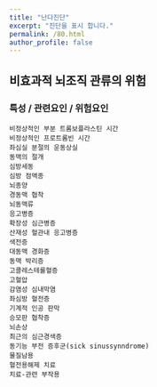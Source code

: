 ```yaml
---
title: "난다진단"
excerpt: "진단을 표시 합니다."
permalink: /80.html
author_profile: false
---
```

## 비효과적 뇌조직 관류의 위험




### 특성 / 관련요인 / 위험요인

>                


    비정상적인 부분 트롬보플라스틴 시간
    비정상적인 프로트롬빈 시간
    좌심실 분절의 운동상실
    동맥의 절개
    심방세동
    심방 점액종
    뇌종양
    경동맥 협착
    뇌동맥류
    응고병증
    확장성 심근병증
    산재성 혈관내 응고병증
    색전증
    대동맥 경화증
    동맥 박리증
    고콜레스테롤혈증
    고혈압
    감염성 심내막염
    좌심방 혈전증
    기계적 인공 판막
    승모판 협착증
    뇌손상
    최근의 심근경색증
    동기능 부전 증후군(sick sinussynndrome)
    물질남용
    혈전용해제 치료
    치료-관련 부작용
